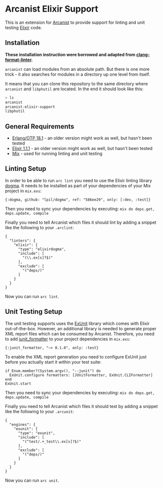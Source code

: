 # Arcanist Elixir Support

This is an extension for [Arcanist](https://phacility.com/phabricator/arcanist)
to provide support for linting and unit testing [Elixir](http://elixir-lang.org) code.

## Installation

**These installation instruction were borrowed and adapted from
[clang-format-linter](https://github.com/vhbit/clang-format-linter).**

`arcanist` can load modules from an absolute path. But there is one
more trick - it also searches for modules in a directory up one level
from itself.

It means that you can clone this repository to the same directory
where `arcanist` and `libphutil` are located. In the end it should
look like this:

```sh
> ls
arcanist
arcanist-elixir-support
libphutil
```

## General Requirements

- [Erlang/OTP 18.1](http://www.erlang.org/download.html) - an older version might work as well, but hasn't been tested
- [Elixir 1.1.1](https://github.com/elixir-lang/elixir/releases) - an older version might work as well, but hasn't been tested
- [Mix](http://elixir-lang.org/docs/stable/mix/Mix.html) - used for running linting and unit testing

## Linting Setup

In order to be able to run `arc lint` you need to use the Elixir linting
library [dogma](https://github.com/lpil/dogma). It needs to be installed as
part of your dependencies of your Mix project in `mix.exs`:

```
{:dogma, github: "lpil/dogma", ref: "586ee29", only: [:dev, :test]}
```

Then you need to sync your dependencies by executing: `mix do deps.get, deps.update, compile`

Finally you need to tell Arcanist which files it should lint by adding a snippet like the following to your `.arclint`:

```
{
  "linters": {
    "elixir": {
      "type": "elixirdogma",
      "include": [
        "(\\.ex[s]?$)"
      ],
      "exclude": [
        "(^deps/)"
      ]
    }
  }
}
```

Now you can run `arc lint`.

## Unit Testing Setup

The unit testing supports uses the
[ExUnit](http://elixir-lang.org/docs/stable/ex_unit/ExUnit.html) library which
comes with Elixir out-of-the-box. However, an additional library is needed to
generate proper XML report files which can be consumed by Arcanist. Therefore,
you need to add
[junit_formatter](https://github.com/victorolinasc/junit-formatter) to your
project dependencies in `mix.exs`:

```
{:junit_formatter, "~> 0.1.0", only: :test}
```

To enable the XML report generation you need to configure ExUnit just before you actually start it within your test suite:

```
if Enum.member?(System.argv(), "--junit") do
  ExUnit.configure formatters: [JUnitFormatter, ExUnit.CLIFormatter]
end
ExUnit.start
```

Then you need to sync your dependencies by executing: `mix do deps.get, deps.update, compile`

Finally you need to tell Arcanist which files it should test by adding a snippet like the following to your `.arcunit`:

```
{
  "engines": {
    "exunit": {
      "type": "exunit",
      "include": [
        "(^test/.+_test\\.ex[s]?$)"
      ],
      "exclude": [
        "(^deps/)"
      ]
    }
  }
}
```

Now you can run `arc unit`.
